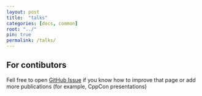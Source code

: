 ```yaml
---
layout: post
title:  "talks"
categories: [docs, common]
root: "../"
pin: true
permalink: /talks/
---
```


## For contibutors

Fell free to open [GitHub Issue](https://github.com/blockspacer/flextool/issues) if you know how to improve that page or add more publications (for example, CppCon presentations)